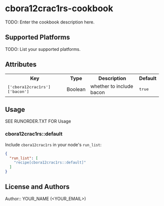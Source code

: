 # cbora12crac1rs-cookbook

TODO: Enter the cookbook description here.

## Supported Platforms

TODO: List your supported platforms.

## Attributes

<table>
  <tr>
    <th>Key</th>
    <th>Type</th>
    <th>Description</th>
    <th>Default</th>
  </tr>
  <tr>
    <td><tt>['cbora12crac1rs']['bacon']</tt></td>
    <td>Boolean</td>
    <td>whether to include bacon</td>
    <td><tt>true</tt></td>
  </tr>
</table>




## Usage
SEE RUNORDER.TXT FOR Usage





### cbora12crac1rs::default

Include `cbora12crac1rs` in your node's `run_list`:

```json
{
  "run_list": [
    "recipe[cbora12crac1rs::default]"
  ]
}
```

## License and Authors

Author:: YOUR_NAME (<YOUR_EMAIL>)
